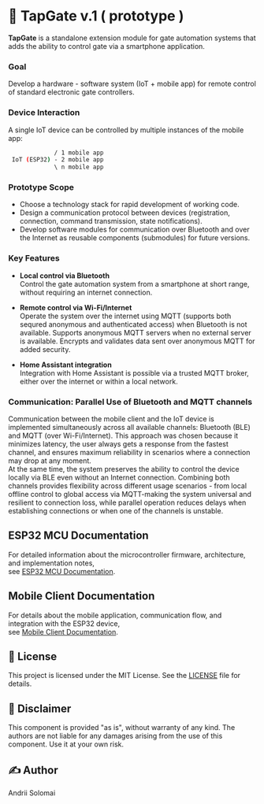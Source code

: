 # 🔐 TapGate v.1 ( prototype )

**TapGate** is a standalone extension module for gate automation systems that adds the ability to control gate via a smartphone application.

### Goal
Develop a hardware - software system (IoT + mobile app) for remote control of standard electronic gate controllers.

### Device Interaction
A single IoT device can be controlled by multiple instances of the mobile app:

```bash
             / 1 mobile app 
 IoT (ESP32) - 2 mobile app
             \ n mobile app
```

### Prototype Scope
- Choose a technology stack for rapid development of working code.
- Design a communication protocol between devices (registration, connection, command transmission, state notifications).
- Develop software modules for communication over Bluetooth and over the Internet as reusable components (submodules) for future versions.


### Key Features

- **Local control via Bluetooth**  
  Control the gate automation system from a smartphone at short range, without requiring an internet connection.

- **Remote control via Wi-Fi/Internet**  
  Operate the system over the internet using MQTT (supports both sequred anonymous and authenticated access) when Bluetooth is not available.
  Supports anonymous MQTT servers when no external server is available.
  Encrypts and validates data sent over anonymous MQTT for added security.

- **Home Assistant integration**  
  Integration with Home Assistant is possible via a trusted MQTT broker, either over the internet or within a local network.

### Communication: Parallel Use of Bluetooth and MQTT channels

Communication between the mobile client and the IoT device is implemented simultaneously across all available channels: Bluetooth (BLE) and MQTT (over Wi-Fi/Internet). This approach was chosen because it minimizes latency, the user always gets a response from the fastest channel, and ensures maximum reliability in scenarios where a connection may drop at any moment.<br>
At the same time, the system preserves the ability to control the device locally via BLE even without an Internet connection. Combining both channels provides flexibility across different usage scenarios - from local offline control to global access via MQTT-making the system universal and resilient to connection loss, while parallel operation reduces delays when establishing connections or when one of the channels is unstable.

## ESP32 MCU Documentation  
For detailed information about the microcontroller firmware, architecture, and implementation notes,<br>
see [ESP32 MCU Documentation](esp32_mcu/README.md).  

## Mobile Client Documentation  
For details about the mobile application, communication flow, and integration with the ESP32 device,<br>
see [Mobile Client Documentation](mobile_client_MAUI/README.md).  


## 📜 License
This project is licensed under the MIT License. See the [LICENSE](LICENSE) file for details.

## 📜 Disclaimer
This component is provided "as is", without warranty of any kind. The authors are not liable for any damages arising from the use of this component. Use it at your own risk.

## ✍️ Author
Andrii Solomai